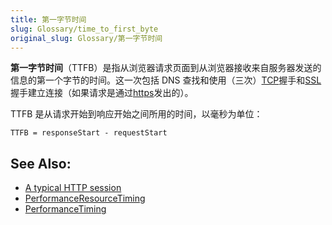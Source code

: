 ```yaml
---
title: 第一字节时间
slug: Glossary/time_to_first_byte
original_slug: Glossary/第一字节时间
---
```


**第一字节时间**（TTFB）是指从浏览器请求页面到从浏览器接收来自服务器发送的信息的第一个字节的时间。这一次包括 DNS 查找和使用（三次）[TCP](/zh-CN/docs/Glossary/TCP)握手和[SSL](/zh-CN/docs/Glossary/SSL)握手建立连接（如果请求是通过[https](/zh-CN/docs/Glossary/https)发出的）。

TTFB 是从请求开始到响应开始之间所用的时间，以毫秒为单位：

```
TTFB = responseStart - requestStart
```

## See Also:

- [A typical HTTP session](/zh-CN/docs/Web/HTTP/Session)
- [PerformanceResourceTiming](/zh-CN/docs/Web/API/PerformanceResourceTiming)
- [PerformanceTiming](/zh-CN/docs/Web/API/PerformanceTiming)
